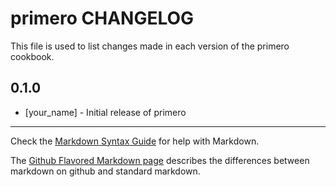 primero CHANGELOG
=================

This file is used to list changes made in each version of the primero cookbook.

0.1.0
-----
- [your_name] - Initial release of primero

- - -
Check the [Markdown Syntax Guide](http://daringfireball.net/projects/markdown/syntax) for help with Markdown.

The [Github Flavored Markdown page](http://github.github.com/github-flavored-markdown/) describes the differences between markdown on github and standard markdown.
